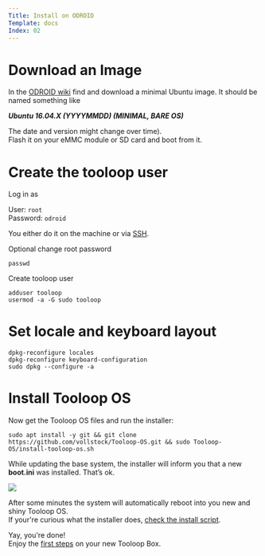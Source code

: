 ```yaml
---
Title: Install on ODROID
Template: docs
Index: 02
---
```


# Download an Image

In the [ODROID wiki](https://wiki.odroid.com/odroid-xu4/os_images/linux/ubuntu_4.14/ubuntu_4.14) find and download a minimal Ubuntu image. It should be named something like

***Ubuntu 16.04.X (YYYYMMDD) (MINIMAL, BARE OS)***

The date and version might change over time).  
Flash it on your eMMC module or SD card and boot from it.


# Create the tooloop user

Log in as 

User: `root`  
Password: `odroid`  

You either do it on the machine or via [SSH](how-to#ssh).

Optional change root password

<pre class="command-line" data-prompt="~$"><code class="language-bash">passwd</code></pre>

Create tooloop user

<pre class="command-line" data-prompt="~$"><code class="language-bash">adduser tooloop
usermod -a -G sudo tooloop</code></pre>


# Set locale and keyboard layout

<pre class="command-line" data-prompt="~$"><code class="language-bash">dpkg-reconfigure locales
dpkg-reconfigure keyboard-configuration
sudo dpkg --configure -a</code></pre>


# Install Tooloop OS

Now get the Tooloop OS files and run the installer:

<pre class="command-line" data-prompt="~$"><code class="language-bash">sudo apt install -y git && git clone https://github.com/vollstock/Tooloop-OS.git && sudo Tooloop-OS/install-tooloop-os.sh</code></pre>

While updating the base system, the installer will inform you that a new **boot.ini** was installed. That’s ok.

<img src="%base_url%/assets/manual/installation/odroid-new-boot-ini.png">

After some minutes the system will automatically reboot into you new and shiny Tooloop OS.  
If your're curious what the installer does, [check the install script](https://github.com/vollstock/Tooloop-OS/blob/master/install-tooloop-os.sh).

Yay, you're done!  
Enjoy the <a href="%base_url%/Manual/Usage/Getting Started">first steps</a> on your new Tooloop Box.